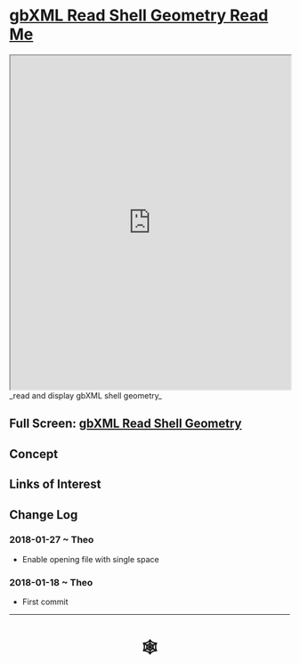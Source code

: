 <span style=display:none; >[You are now in a GitHub source code view - click this link to view Read Me file as a web page]( http://www.ladybug.tools/spider/#cookbook/gbxml-read-shell-geometry/README.md "View file as a web page." ) </span>


# [gbXML Read Shell Geometry Read Me]( #README.md )


<iframe src=http://www.ladybug.tools/spider/cookbook/gbxml-read-shell-geometry/gbxml-read-shell-geometry.html width=100% height=600px ></iframe>
_read and display gbXML shell geometry_
<span style="display: none" >Iframes are not viewable in GitHub source code view</span>

## Full Screen: [gbXML Read Shell Geometry]( http://www.ladybug.tools/spider/cookbook/gbxml-read-shell-geometry/gbxml-read-shell-geometry.html )


## Concept


## Links of Interest


## Change Log

### 2018-01-27 ~ Theo

* Enable opening file with single space

### 2018-01-18 ~ Theo

* First commit

***


# <center title="hello!" ><a href=javascript:window.scrollTo(0,0); style=text-decoration:none; > &#x1f578; </a></center>